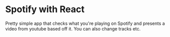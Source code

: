 # Spotify with React
Pretty simple app that checks what you're playing on Spotify and presents a video from youtube based off it. You can also change tracks etc.

